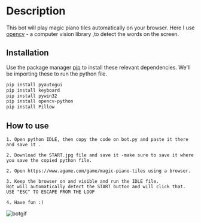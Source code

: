 # Description

This bot will play magic piano tiles automatically on your browser.
Here I use [opencv](https://opencv.org/) - a computer vision library ,to detect the words on the screen.
## Installation

Use the package manager [pip](https://pip.pypa.io/en/stable/) to install these relevant dependencies. We'll be importing these to run the python file.

```bash
pip install pyautogui
pip install keyboard
pip install pywin32
pip install opencv-python
pip install Pillow
```

## How to use
```
1. Open python IDLE, then copy the code on bot.py and paste it there and save it .

2. Download the START.jpg file and save it -make sure to save it where you save the copied python file.

2. Open https://www.agame.com/game/magic-piano-tiles using a browser.

3. Keep the browser on and visible and run the IDLE file.
Bot will automatically detect the START button and will click that.
USE "ESC" TO ESCAPE FROM THE LOOP

4. Have fun :)
```
![botgif](https://github.com/hith3sh/PianoTilesAutomated/assets/83839061/4e39477d-a978-48ec-9761-44510d2fbb0b)



